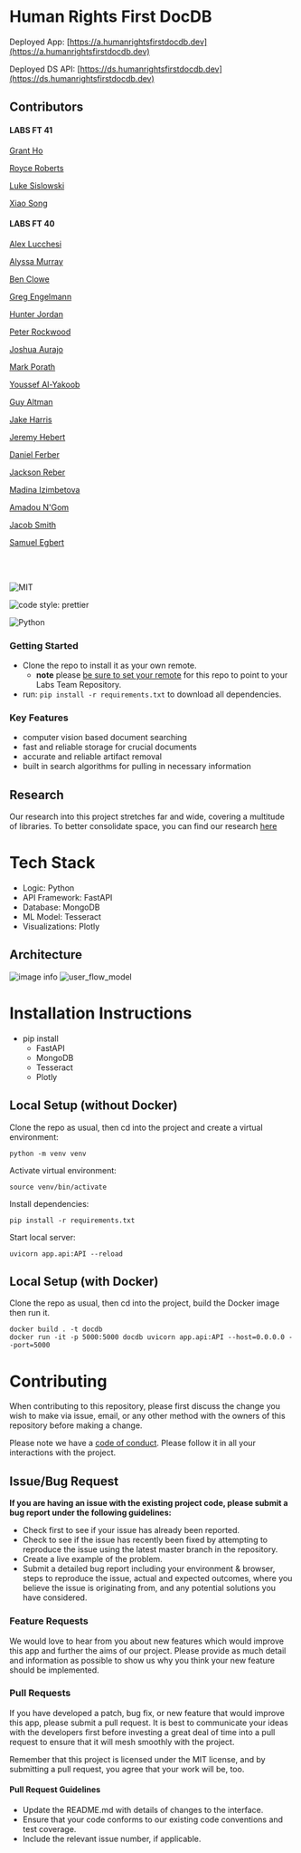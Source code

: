 # Human Rights First DocDB

Deployed App: [https://a.humanrightsfirstdocdb.dev](https://a.humanrightsfirstdocdb.dev)

Deployed DS API: [https://ds.humanrightsfirstdocdb.dev](https://ds.humanrightsfirstdocdb.dev)


## Contributors

#### LABS FT 41
[Grant Ho](https://github.com/Grantzho)

[Royce Roberts](https://github.com/jinjahninjah)

[Luke Sislowski](https://github.com/LSislowski)

[Xiao Song](https://github.com/xsong0306)

#### LABS FT 40
[Alex Lucchesi](https://github.com/lucchesia7) 

[Alyssa Murray](https://github.com/dagtag)  

[Ben Clowe](https://github.com/benclowe29)

[Greg Engelmann](https://github.com/engegreg) 

[Hunter Jordan](https://github.com/Hunter-Jordan)

[Peter Rockwood](https://github.com/prockwood)

[Joshua Aurajo](https://github.com/joshua-aurajo)

[Mark Porath](https://github.com/m-rath)

[Youssef Al-Yakoob](https://github.com/yalyakoob)

[Guy Altman](https://github.com/galtman5)

[Jake Harris](https://github.com/theawesomejaik)

[Jeremy Hebert](https://github.com/jhebert1994)

[Daniel Ferber](https://github.com/Daos21912)

[Jackson Reber](https://github.com/JacksonReber)

[Madina Izimbetova](https://github.com/madina-iz)

[Amadou N'Gom](https://github.com/Amadou23)

[Jacob Smith](https://github.com/fleekz)

[Samuel Egbert](https://github.com/Samuel-Egbert31415)


<br>
<br>

![MIT](https://img.shields.io/packagist/l/doctrine/orm.svg)  

![code style: prettier](https://img.shields.io/badge/code_style-prettier-ff69b4.svg?style=flat-square) 

![Python](https://img.shields.io/pypi/pyversions/VS)


### Getting Started
- Clone the repo to install it as your own remote.
  - **note** please [be sure to set your remote](https://help.github.jp/enterprise/2.11/user/articles/changing-a-remote-s-url/) for this repo to point to your Labs Team Repository.
- run: `pip install -r requirements.txt` to download all dependencies.


### Key Features

- computer vision based document searching  
- fast and reliable storage for crucial documents 
- accurate and reliable artifact removal
- built in search algorithms for pulling in necessary information


## Research
Our research into this project stretches far and wide, covering a multitude of libraries. To better consolidate space, you can find our research [here](./assets/research.md)


# Tech Stack

- Logic: Python
- API Framework: FastAPI
- Database: MongoDB
- ML Model: Tesseract
- Visualizations: Plotly

## Architecture

![image info](./assets/DS_structural_diagram_v3.png)
![user_flow_model](./assets/user_flow_diagram.png)

# Installation Instructions

- pip install 
  - FastAPI
  - MongoDB
  - Tesseract
  - Plotly  

## Local Setup (without Docker)
Clone the repo as usual, then cd into the project and create a virtual environment:
```
python -m venv venv
```
Activate virtual environment:
```
source venv/bin/activate
```
Install dependencies:
```
pip install -r requirements.txt
```
Start local server:
```
uvicorn app.api:API --reload
```

## Local Setup (with Docker)
Clone the repo as usual, then cd into the project, build the Docker image then run it.
```
docker build . -t docdb
docker run -it -p 5000:5000 docdb uvicorn app.api:API --host=0.0.0.0 --port=5000
```

# Contributing

When contributing to this repository, please first discuss the change you wish to make via issue, email, or any other method with the owners of this repository before making a change.

Please note we have a [code of conduct](./CODE_OF_CONDUCT.md). Please follow it in all your interactions with the project.

## Issue/Bug Request

**If you are having an issue with the existing project code, please submit a bug report under the following guidelines:**

- Check first to see if your issue has already been reported.
- Check to see if the issue has recently been fixed by attempting to reproduce the issue using the latest master branch in the repository.
- Create a live example of the problem.
- Submit a detailed bug report including your environment & browser, steps to reproduce the issue, actual and expected outcomes, where you believe the issue is originating from, and any potential solutions you have considered.

### Feature Requests

We would love to hear from you about new features which would improve this app and further the aims of our project. Please provide as much detail and information as possible to show us why you think your new feature should be implemented.

### Pull Requests

If you have developed a patch, bug fix, or new feature that would improve this app, please submit a pull request. It is best to communicate your ideas with the developers first before investing a great deal of time into a pull request to ensure that it will mesh smoothly with the project.

Remember that this project is licensed under the MIT license, and by submitting a pull request, you agree that your work will be, too.

#### Pull Request Guidelines

- Update the README.md with details of changes to the interface.
- Ensure that your code conforms to our existing code conventions and test coverage.
- Include the relevant issue number, if applicable.
